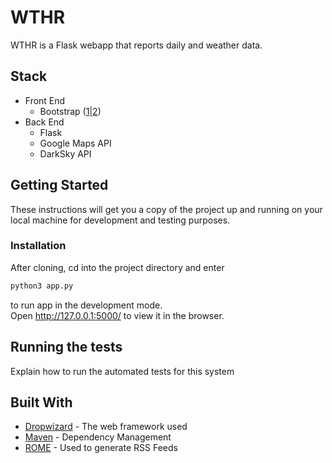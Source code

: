 # WTHR

WTHR is a Flask webapp that reports daily and weather data.

## Stack

- Front End
  - Bootstrap ([1](https://startbootstrap.com/themes/grayscale/)|[2](https://startbootstrap.com/themes/sb-admin-2/))
- Back End
  - Flask
  - Google Maps API
  - DarkSky API
  
## Getting Started

These instructions will get you a copy of the project up and running on your local machine for development and testing purposes.

### Installation

After cloning, cd into the project directory and enter

```bash
python3 app.py
```

to run app in the development mode.\
Open http://127.0.0.1:5000/ to view it in the browser.


## Running the tests

Explain how to run the automated tests for this system


## Built With

* [Dropwizard](http://www.dropwizard.io/1.0.2/docs/) - The web framework used
* [Maven](https://maven.apache.org/) - Dependency Management
* [ROME](https://rometools.github.io/rome/) - Used to generate RSS Feeds
